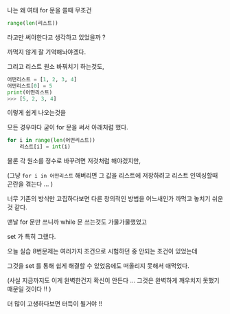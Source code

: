 나는 왜 여태 for 문을 쓸때 무조건

```python
range(len(리스트))
```

라고만 써야한다고 생각하고 있었을까 ?

까먹지 않게 잘 기억해놔야겠다.

그리고 리스트 원소 바꿔치기 하는것도,

```python
어떤리스트 = [1, 2, 3, 4]
어떤리스트[0] = 5
print(어떤리스트)
>>> [5, 2, 3, 4]
```

이렇게 쉽게 나오는것을

모든 경우마다 굳이 for 문을 써서 아래처럼 했다.

```python
for i in range(len(어떤리스트))
	리스트[i] = int(i)
```

물론 각 원소를 정수로 바꾸려면 저것처럼 해야겠지만,

(그냥 `for i in 어떤리스트` 해버리면 그 값을 리스트에 저장하려고 리스트 인덱싱할때 곤란을 겪는다 ... )

너무 기존의 방식만 고집하다보면 다른 창의적인 방법을 어느새인가 까먹고 놓치기 쉬운 것 같다.

맨날 for 문만 쓰니까 while 문 쓰는것도 가물가물했었고

set 가 특히 그랬다.

오늘 실습 8번문제는 여러가지 조건으로 시험하던 중 안되는 조건이 있었는데

그것을 set 를 통해 쉽게 해결할 수 있었음에도 떠올리지 못해서 애먹었다.

(사실 지금까지도 이게 완벽한건지 확신이 안든다 ... 그것은 완벽하게 깨우치지 못했기 때문일 것이다 !! )

더 많이 고생하다보면 터득이 될거야 !!